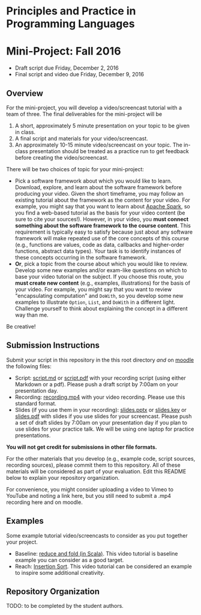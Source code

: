# Principles and Practice in Programming Languages

# Mini-Project: Fall 2016

- Draft script due Friday, December 2, 2016
- Final script and video due Friday, December 9, 2016

## Overview

For the mini-project, you will develop a video/screencast tutorial with a team of three. The final deliverables for the mini-project will be

1. A short, approximately 5 minute presentation on your topic to be given in class.
2. A final script and materials for your video/screencast.
3. An approximately 10-15 minute video/screencast on your topic. The in-class presentation should be treated as a practice run to get feedback before creating the video/screencast.

There will be two choices of topic for your mini-project:

- Pick a software framework about which you would like to learn. Download, explore, and learn about the software framework before producing your video. Given the short timeframe, you may follow an existing tutorial about the framework as the content for your video. For example, you might say that you want to learn about [Apache Spark](http://spark.apache.org/), so you find a web-based tutorial as the basis for your video content (be sure to cite your sources!). However, in your video, you **must connect something about the software framework to the course content**. This requirement is typically easy to satisfy because just about any software framework will make repeated use of the core concepts of this course (e.g., functions are values, code as data, callbacks and higher-order functions, abstract data types). Your task is to identify instances of these concepts occurring in the software framework.
- **Or**, pick a topic from the course about which you would like to review. Develop some new examples and/or exam-like questions on which to base your video tutorial on the subject. If you choose this route, you **must create new content** (e.g., examples, illustrations) for the basis of your video. For example, you might say that you want to review "encapsulating computation" and `DoWith`, so you develop some new examples to illustrate `Option`, `List`, and `DoWith` in a different light. Challenge yourself to think about explaining the concept in a different way than me.

Be creative!

## Submission Instructions

Submit your script in this repository in the this root directory *and* on [moodle](https://moodle.cs.colorado.edu) the following files:

- Script: [script.md](script.md) or [script.pdf](script.pdf) with your recording script (using either Markdown or a pdf). Please push a draft script by 7:00am on your presentation day.
- Recording: [recording.mp4](recording.mp4) with your video recording. Please use this standard format.
- Slides (if you use them in your recording): [slides.pptx](slides.pptx) or [slides.key](slides.key) or [slides.pdf](slides.pdf) with slides if you use slides for your screencast. Please push a set of draft slides by 7:00am on your presentation day if you plan to use slides for your practice talk. We will be using one laptop for practice presentations.

**You will not get credit for submissions in other file formats.**

For the other materials that you develop (e.g., example code, script sources, recording sources), please commit them to this repository. All of these materials will be considered as part of your evaluation. Edit this README below to explain your repository organization.

For convenience, you might consider uploading a video to Vimeo to YouTube and noting a link here, but you still need to submit a .mp4 recording here and on moodle.

## Examples

Some example tutorial video/screencasts to consider as you put together your project.

- Baseline: [reduce and fold (in Scala)](https://www.youtube.com/watch?v=bnOTEfNEQzw). This video tutorial is baseline example you can consider as a good target.
- Reach: [Insertion Sort](https://www.youtube.com/watch?v=DFG-XuyPYUQ). This video tutorial can be considered an example to inspire some additional creativity.

## Repository Organization

TODO: to be completed by the student authors.
